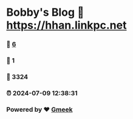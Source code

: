 # Bobby's Blog :link: https://hhan.linkpc.net 
### :page_facing_up: [6](https://hhan.linkpc.net/tag.html) 
### :speech_balloon: 1 
### :hibiscus: 3324 
### :alarm_clock: 2024-07-09 12:38:31 
### Powered by :heart: [Gmeek](https://github.com/Meekdai/Gmeek)
